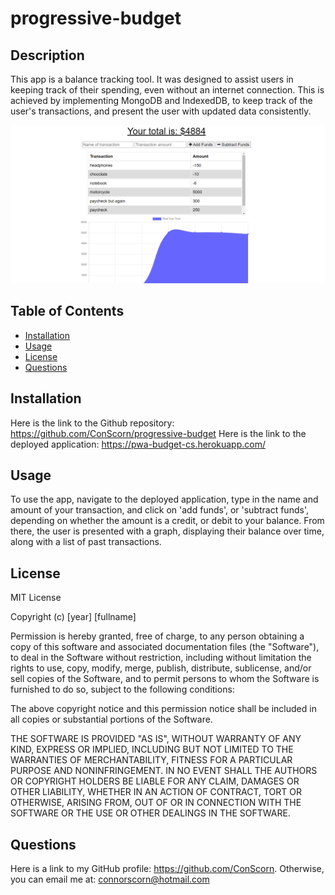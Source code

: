 # progressive-budget

## Description

This app is a balance tracking tool. It was designed to assist users in keeping track of their spending, even without an internet connection. This is achieved by implementing MongoDB and IndexedDB, to keep track of the user's transactions, and present the user with updated data consistently.

![screenshot](public/img/screenshot1.PNG)

## Table of Contents

- [Installation](#installation)
- [Usage](#usage)
- [License](#license)
- [Questions](#questions)

## Installation

Here is the link to the Github repository: https://github.com/ConScorn/progressive-budget
Here is the link to the deployed application: https://pwa-budget-cs.herokuapp.com/

## Usage

To use the app, navigate to the deployed application, type in the name and amount of your transaction, and click on 'add funds', or 'subtract funds', depending on whether the amount is a credit, or debit to your balance. From there, the user is presented with a graph, displaying their balance over time, along with a list of past transactions.

## License
MIT License

Copyright (c) [year] [fullname]

Permission is hereby granted, free of charge, to any person obtaining a copy
of this software and associated documentation files (the "Software"), to deal
in the Software without restriction, including without limitation the rights
to use, copy, modify, merge, publish, distribute, sublicense, and/or sell
copies of the Software, and to permit persons to whom the Software is
furnished to do so, subject to the following conditions:

The above copyright notice and this permission notice shall be included in all
copies or substantial portions of the Software.

THE SOFTWARE IS PROVIDED "AS IS", WITHOUT WARRANTY OF ANY KIND, EXPRESS OR
IMPLIED, INCLUDING BUT NOT LIMITED TO THE WARRANTIES OF MERCHANTABILITY,
FITNESS FOR A PARTICULAR PURPOSE AND NONINFRINGEMENT. IN NO EVENT SHALL THE
AUTHORS OR COPYRIGHT HOLDERS BE LIABLE FOR ANY CLAIM, DAMAGES OR OTHER
LIABILITY, WHETHER IN AN ACTION OF CONTRACT, TORT OR OTHERWISE, ARISING FROM,
OUT OF OR IN CONNECTION WITH THE SOFTWARE OR THE USE OR OTHER DEALINGS IN THE
SOFTWARE.


## Questions
Here is a link to my GitHub profile: https://github.com/ConScorn. Otherwise, you can email me at: connorscorn@hotmail.com
